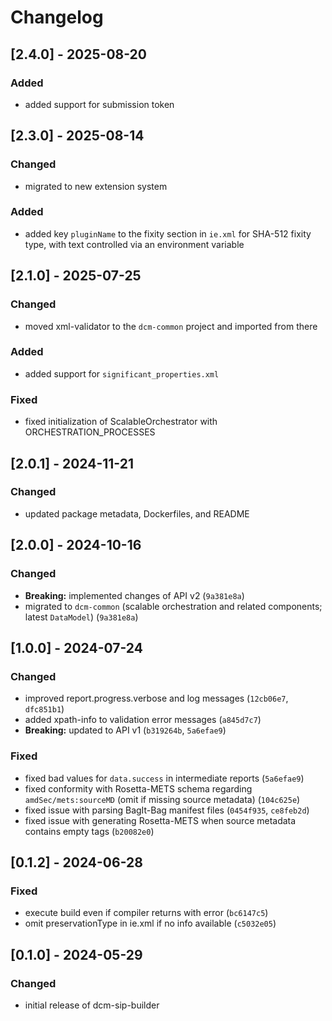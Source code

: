 # Changelog

## [2.4.0] - 2025-08-20

### Added

- added support for submission token

## [2.3.0] - 2025-08-14

### Changed

- migrated to new extension system

### Added

- added key `pluginName` to the fixity section in `ie.xml` for SHA-512 fixity type, with text controlled via an environment variable

## [2.1.0] - 2025-07-25

### Changed

- moved xml-validator to the `dcm-common` project and imported from there

### Added

- added support for `significant_properties.xml`

### Fixed

- fixed initialization of ScalableOrchestrator with ORCHESTRATION_PROCESSES

## [2.0.1] - 2024-11-21

### Changed

- updated package metadata, Dockerfiles, and README

## [2.0.0] - 2024-10-16

### Changed

- **Breaking:** implemented changes of API v2 (`9a381e8a`)
- migrated to `dcm-common` (scalable orchestration and related components; latest `DataModel`) (`9a381e8a`)

## [1.0.0] - 2024-07-24

### Changed

- improved report.progress.verbose and log messages (`12cb06e7`, `dfc851b1`)
- added xpath-info to validation error messages (`a845d7c7`)
- **Breaking:** updated to API v1 (`b319264b`, `5a6efae9`)

### Fixed

- fixed bad values for `data.success` in intermediate reports (`5a6efae9`)
- fixed conformity with Rosetta-METS schema regarding `amdSec/mets:sourceMD` (omit if missing source metadata) (`104c625e`)
- fixed issue with parsing BagIt-Bag manifest files (`0454f935`, `ce8feb2d`)
- fixed issue with generating Rosetta-METS when source metadata contains empty tags (`b20082e0`)

## [0.1.2] - 2024-06-28

### Fixed

- execute build even if compiler returns with error (`bc6147c5`)
- omit preservationType in ie.xml if no info available (`c5032e05`)

## [0.1.0] - 2024-05-29

### Changed

- initial release of dcm-sip-builder
